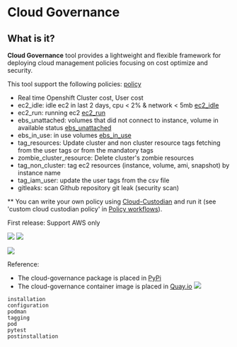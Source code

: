 # Cloud Governance

## What is it?

**Cloud Governance** tool provides a lightweight and flexible framework for deploying cloud management policies focusing on cost optimize and security.

This tool support the following policies:
[policy](cloud_governance/policy)

* Real time Openshift Cluster cost, User cost
* ec2_idle: idle ec2 in last 2 days, cpu < 2% & network < 5mb [ec2_idle](cloud_governance/policy/ec2_idle.py)
* ec2_run: running ec2 [ec2_run](cloud_governance/policy/ec2_run.yml)
* ebs_unattached: volumes that did not connect to instance, volume in available status [ebs_unattached](cloud_governance/policy/ebs_unattached.yml)
* ebs_in_use: in use volumes [ebs_in_use](cloud_governance/policy/ebs_in_use.yml)
* tag_resources: Update cluster and non cluster resource tags fetching from the user tags or from the mandatory tags
* zombie_cluster_resource: Delete cluster's zombie resources
* tag_non_cluster: tag ec2 resources (instance, volume, ami, snapshot) by instance name
* tag_iam_user: update the user tags from the csv file
* gitleaks: scan Github repository git leak (security scan)  

** You can write your own policy using [Cloud-Custodian](https://cloudcustodian.io/docs/quickstart/index.html)
   and run it (see 'custom cloud custodian policy' in [Policy workflows](#policy-workloads)).

First release: Support AWS only

![](../../images/cloud_governance1.png)
![](../../images/demo.gif)

![](../../images/cloud_governance2.png)

Reference:
* The cloud-governance package is placed in [PyPi](https://pypi.org/project/cloud-governance/)
* The cloud-governance container image is placed in [Quay.io](https://quay.io/repository/ebattat/cloud-governance)
![](../../images/cloud_governance3.png)


<!-- Table of contents -->
```{toctree}
installation
configuration
podman
tagging
pod
pytest
postinstallation
```



